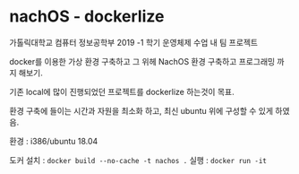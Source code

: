 # nachOS - dockerlize 

가톨릭대학교 컴퓨터 정보공학부 2019 -1 학기 운영체제 수업 내 팀 프로젝트

docker를 이용한 가상 환경 구축하고 그 위헤 NachOS 환경 구축하고 프로그래밍 까지 해보기. 

기존 local에 많이 진행되었던 프로젝트를 dockerlize 하는것이 목표.

환경 구축에 들이는 시간과 자원을 최소화 하고, 최신 ubuntu 위에 구성할 수 있게 하였음. 

환경 : i386/ubuntu 18.04

도커 설치 : ```docker build --no-cache -t nachos .```
실행 : ```docker run -it```






